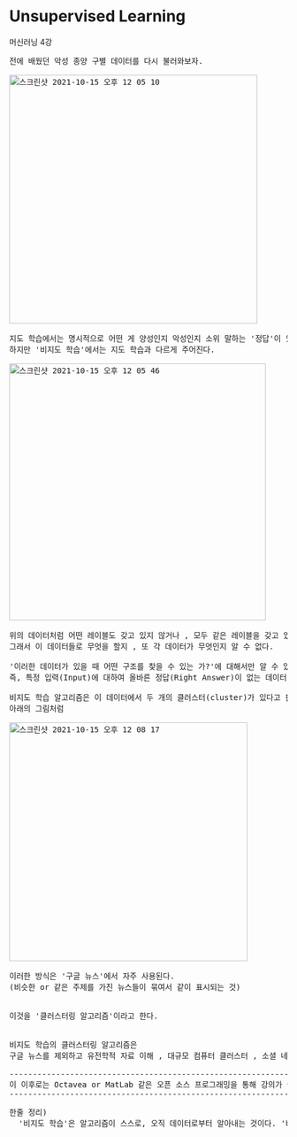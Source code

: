 # Unsupervised Learning
머신러닝 4강
<pre>
전에 배웠던 악성 종양 구별 데이터를 다시 불러와보자.

<img width="449" alt="스크린샷 2021-10-15 오후 12 05 10" src="https://user-images.githubusercontent.com/63940620/137425872-8f540bb9-7cef-4f1b-943e-4a604218e0b0.png">

지도 학습에서는 명시적으로 어떤 게 양성인지 악성인지 소위 말하는 '정답'이 있다.
하지만 '비지도 학습'에서는 지도 학습과 다르게 주어진다.

<img width="464" alt="스크린샷 2021-10-15 오후 12 05 46" src="https://user-images.githubusercontent.com/63940620/137425933-0c8faac5-9308-4873-bc83-57af8ee351cc.png">

위의 데이터처럼 어떤 레이블도 갖고 있지 않거나 , 모두 같은 레이블을 갖고 있거나 , 또는 아예 레이블이 없는 경우도 있다.
그래서 이 데이터들로 무엇을 할지 , 또 각 데이터가 무엇인지 알 수 없다.

'이러한 데이터가 있을 때 어떤 구조를 찾을 수 있는 가?'에 대해서만 알 수 있다.
즉, 특정 입력(Input)에 대하여 올바른 정답(Right Answer)이 없는 데이터 집합이 주어지는 것을 비지도 학습이라고 한다.

비지도 학습 알고리즘은 이 데이터에서 두 개의 클러스터(cluster)가 있다고 판단한다.
아래의 그림처럼

<img width="431" alt="스크린샷 2021-10-15 오후 12 08 17" src="https://user-images.githubusercontent.com/63940620/137426114-b0e4e7fa-4ed3-414b-91c0-6225870b24a2.png">

이러한 방식은 '구글 뉴스'에서 자주 사용된다.
(비슷한 or 같은 주제를 가진 뉴스들이 묶여서 같이 표시되는 것)


이것을 '클러스터링 알고리즘'이라고 한다.


비지도 학습의 클러스터링 알고리즘은
구글 뉴스를 제외하고 유전학적 자료 이해 , 대규모 컴퓨터 클러스터 , 소셜 네트워크 분석 , 시장 세분화 , 천문학 데이터 분석에도 쓰인다.

-----------------------------------------------------------------------------------------------------
이 이후로는 Octavea or MatLab 같은 오픈 소스 프로그래밍을 통해 강의가 이루어 질 것입니다.
-----------------------------------------------------------------------------------------------------
</pre>
<pre>
한줄 정리)
  '비지도 학습'은 알고리즘이 스스로, 오직 데이터로부터 알아내는 것이다. '비지도 학습'의 대표 알고리즘은 '클러스터링 알고리즘'이 있다.
</pre>

